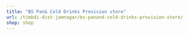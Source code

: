 ```yaml
---
title: "BS Pan& Cold Drinks Provision store"
url: /timbdi-dist-jamnagar/bs-panand-cold-drinks-provision-store/
shop: shop
---
```

